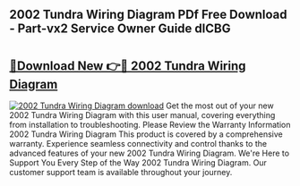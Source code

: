 ## 2002 Tundra Wiring Diagram PDf Free Download - Part-vx2 Service Owner Guide dlCBG

# <h2><a href="http://dfodd05.blite.top/?on=2002+Tundra+Wiring+Diagram">🔗Download New 👉🔴 2002 Tundra Wiring Diagram</a></h2>

[![2002 Tundra Wiring Diagram download](https://i.imgur.com/lujVjoI.png)](http://dfodd05.blite.top/?on=2002+Tundra+Wiring+Diagram)
Get the most out of your new 2002 Tundra Wiring Diagram with this user manual, covering everything from installation to troubleshooting. Please Review the Warranty Information 2002 Tundra Wiring Diagram This product is covered by a comprehensive warranty. Experience seamless connectivity and control thanks to the advanced features of your new 2002 Tundra Wiring Diagram. We're Here to Support You Every Step of the Way 2002 Tundra Wiring Diagram. Our customer support team is available throughout your journey.
